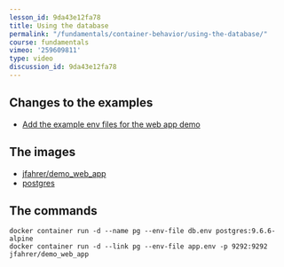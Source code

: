 ```yaml
---
lesson_id: 9da43e12fa78
title: Using the database
permalink: "/fundamentals/container-behavior/using-the-database/"
course: fundamentals
vimeo: '259609811'
type: video
discussion_id: 9da43e12fa78
---
```


## Changes to the examples
* [Add the example env files for the web app demo](https://github.com/learndocker/docker_examples/commit/4722202)

## The images
* [jfahrer/demo_web_app](https://store.docker.com/community/images/jfahrer/demo_web_app)
* [postgres](https://store.docker.com/images/postgres)

## The commands
```
docker container run -d --name pg --env-file db.env postgres:9.6.6-alpine
docker container run -d --link pg --env-file app.env -p 9292:9292 jfahrer/demo_web_app
```
